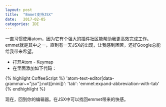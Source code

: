 ```yaml
---
layout: post
title:  "Emmet支持JSX"
date:   2017-02-05
categories: IDE
---
```

一直习惯使用atom，因为它有个强大的插件社区能帮助我更高效完成工作。emmet就是其中之一，直到有一天JSX的出现，让我感到困苦，还好Google总能给我带来希望。
- 打开Atom - Keymap
- 在里面添加如下代码：

{% highlight CoffeeScript %}
'atom-text-editor[data-grammar~="jsx"]:not([mini])':
  'tab': 'emmet:expand-abbreviation-with-tab'
{% endhighlight %}

现在，回到你的编辑器。在JSX中可以找回emmet带来的快感。
